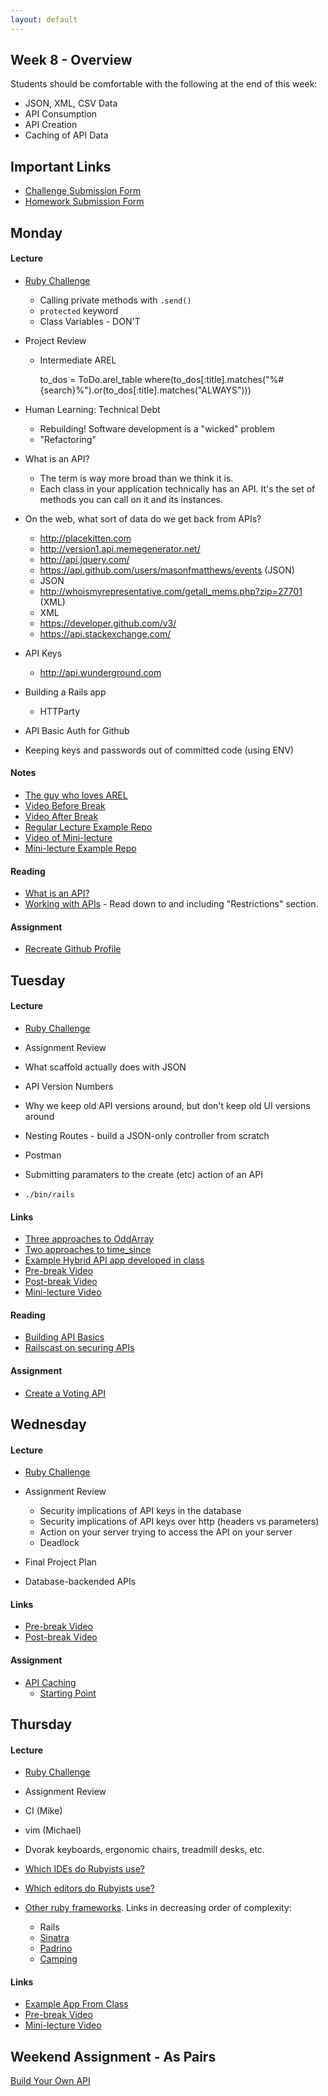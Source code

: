 ```yaml
---
layout: default
---
```


## Week 8 - Overview

Students should be comfortable with the following at the end of this week:

* JSON, XML, CSV Data
* API Consumption
* API Creation
* Caching of API Data

## Important Links

* [Challenge Submission Form](http://goo.gl/forms/fpcxQCtEqs)
* [Homework Submission Form](https://docs.google.com/forms/d/1lddv00AYx4z9ugJBYv1v2RG_JuMUpWEYPYjQGdCVdgQ/viewform?c=0&w=1)

## Monday

#### Lecture

* [Ruby Challenge](https://github.com/masonfmatthews/rails_assignments/blob/master/challenges/classes_challenge.rb)
  * Calling private methods with `.send()`
  * `protected` keyword
  * Class Variables - DON'T
* Project Review
  * Intermediate AREL

    to_dos = ToDo.arel_table
    where(to_dos[:title].matches("%#{search}%").or(to_dos[:title].matches("ALWAYS")))

* Human Learning: Technical Debt
  * Rebuilding!  Software development is a "wicked" problem
  * "Refactoring"

* What is an API?
  * The term is way more broad than we think it is.
  * Each class in your application technically has an API.  It's the set of methods you can call on it and its instances.
* On the web, what sort of data do we get back from APIs?
  * http://placekitten.com
  * http://version1.api.memegenerator.net/
  * http://api.jquery.com/
  * https://api.github.com/users/masonfmatthews/events (JSON)
  * JSON
  * http://whoismyrepresentative.com/getall_mems.php?zip=27701 (XML)
  * XML
  * https://developer.github.com/v3/
  * https://api.stackexchange.com/
* API Keys
  * http://api.wunderground.com
* Building a Rails app
  * HTTParty
* API Basic Auth for Github
* Keeping keys and passwords out of committed code (using ENV)

#### Notes

* [The guy who loves AREL](http://www.youtube.com/watch?v=ShPAxNcLm3o)
* [Video Before Break](http://youtu.be/AjVlDABhhi8)
* [Video After Break](http://youtu.be/ASLlaAZz-3I)
* [Regular Lecture Example Repo](https://github.com/tiyd-rails-2015-01/weather_api)
* [Video of Mini-lecture](http://youtu.be/1e9O2p2PZm8)
* [Mini-lecture Example Repo](https://github.com/tiyd-rails-2015-01/github_token_example)

#### Reading

* [What is an API?](http://skillcrush.com/2012/07/04/api-2/)
* [Working with APIs](http://www.theodinproject.com/ruby-on-rails/working-with-external-apis?ref=lnav) - Read down to and including "Restrictions" section.

#### Assignment

* [Recreate Github Profile](https://github.com/tiyd-rails-2015-01/github_profile)

## Tuesday

<!-- Next time should switch the order of Tuesday and Wednesday -->

#### Lecture

* [Ruby Challenge](https://github.com/masonfmatthews/rails_assignments/blob/master/challenges/composition_challenge.rb)
* Assignment Review

* What scaffold actually does with JSON
* API Version Numbers
* Why we keep old API versions around, but don't keep old UI versions around
* Nesting Routes - build a JSON-only controller from scratch
* Postman
* Submitting paramaters to the create (etc) action of an API
* `./bin/rails`


#### Links

* [Three approaches to OddArray](w8-2/composition.rb)
* [Two approaches to time_since](w8-2/time_math.rb)
* [Example Hybrid API app developed in class](https://github.com/tiyd-rails-2015-01/api_creation_example)
* [Pre-break Video](https://www.youtube.com/watch?v=D7Rmj4jTCOc)
* [Post-break Video](https://www.youtube.com/watch?v=a5fJ6-CMkmY)
* [Mini-lecture Video](http://youtu.be/zZ1RB5UgVLE)

#### Reading

* [Building API Basics](http://www.theodinproject.com/ruby-on-rails/apis-and-building-your-own)
* [Railscast on securing APIs](http://railscasts.com/episodes/352-securing-an-api)

#### Assignment

* [Create a Voting API](https://github.com/tiyd-rails-2015-01/voting_api)


## Wednesday

#### Lecture

* [Ruby Challenge](https://github.com/masonfmatthews/rails_assignments/blob/master/challenges/inheritance_challenge.rb)
* Assignment Review
  * Security implications of API keys in the database
  * Security implications of API keys over http (headers vs parameters)
  * Action on your server trying to access the API on your server
  * Deadlock

* Final Project Plan
* Database-backended APIs

#### Links

* [Pre-break Video](https://www.youtube.com/watch?v=OBYAzYMHkyM)
* [Post-break Video]()

#### Assignment

* [API Caching](https://github.com/tiyd-rails-2015-01/api_caching)
  * [Starting Point](https://github.com/tiyd-rails-2015-01/database_api_starting_point)

## Thursday

#### Lecture

* [Ruby Challenge](https://github.com/masonfmatthews/rails_assignments/blob/master/challenges/include_challenge.rb)
* Assignment Review

* CI (Mike)
* vim (Michael)
* Dvorak keyboards, ergonomic chairs, treadmill desks, etc.
* [Which IDEs do Rubyists use?](http://www.sitepoint.com/ides-rubyists-use/?utm_source=rubyweekly&utm_medium=email)
* [Which editors do Rubyists use?](http://www.sitepoint.com/editor-rubyists-use/)
* [Other ruby frameworks](https://blog.engineyard.com/2015/life-beyond-rails-brief-look-alternate-web-frameworks-ruby).  Links in decreasing order of complexity:
  * Rails
  * [Sinatra](http://www.sinatrarb.com/)
  * [Padrino](http://www.padrinorb.com/)
  * [Camping](http://camping.io/)

#### Links

* [Example App From Class](https://github.com/tiyd-rails-2015-01/db_backed_api_example)
* [Pre-break Video](http://youtu.be/MvX_XPAMpfI)
* [Mini-lecture Video](http://youtu.be/PXCm6K4CVh4)

## Weekend Assignment - As Pairs

[Build Your Own API](https://github.com/tiyd-rails-2015-01/novel_api)
